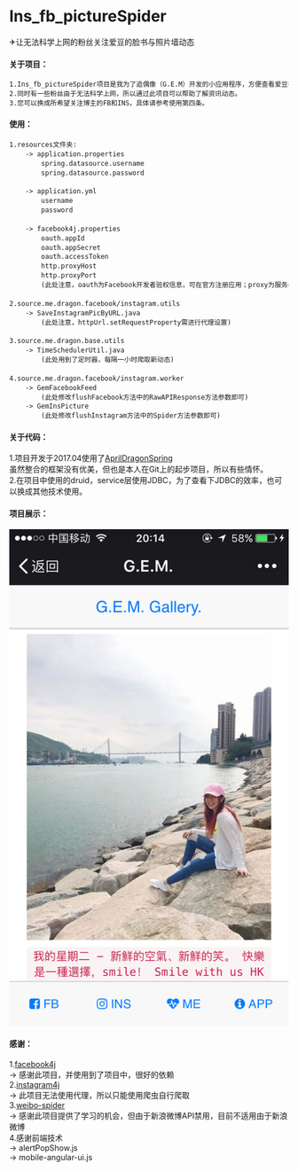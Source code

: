 # Ins_fb_pictureSpider
✈让无法科学上网的粉丝关注爱豆的脸书与照片墙动态

#### 关于项目：
```html
1.Ins_fb_pictureSpider项目是我为了追偶像（G.E.M）开发的小应用程序，方便查看爱豆在FB和INS上的图文动态。
2.同时有一些粉丝由于无法科学上网，所以通过此项目可以帮助了解资讯动态。
3.您可以换成所希望关注博主的FB和INS，具体请参考使用第四条。
```


#### 使用：
```html
1.resources文件夹:
    -> application.properties
        spring.datasource.username
        spring.datasource.password
        
    -> application.yml
        username
        password
        
    -> facebook4j.properties
        oauth.appId
        oauth.appSecret
        oauth.accessToken
        http.proxyHost
        http.proxyPort
        (此处注意，oauth为Facebook开发者验权信息，可在官方注册应用；proxy为服务器代理，项目并非黑科技，可自行使用SSR)
        
2.source.me.dragon.facebook/instagram.utils
    -> SaveInstagramPicByURL.java
        (此处注意，httpUrl.setRequestProperty需进行代理设置)
        
3.source.me.dragon.base.utils
    -> TimeSchedulerUtil.java
        (此处用到了定时器，每隔一小时爬取新动态)
        
4.source.me.dragon.facebook/instagram.worker
    -> GemFacebookFeed
        (此处修改flushFacebook方法中的RawAPIResponse方法参数即可)
    -> GemInsPicture
        (此处修改flushInstagram方法中的Spider方法参数即可)
```

#### 关于代码：
1.项目开发于2017.04使用了[AprilDragonSpring](https://github.com/dragon-yuan/AprilDragonSpring) </br>
虽然整合的框架没有优美，但也是本人在Git上的起步项目，所以有些情怀。 </br>
2.在项目中使用的druid，service层使用JDBC，为了查看下JDBC的效率，也可以换成其他技术使用。 </br>


#### 项目展示：
![](project-img/1.jpg) 

#### 感谢：
1.[facebook4j](https://github.com/roundrop/facebook4j) </br>
    -> 感谢此项目，并使用到了项目中，很好的依赖 </br>
2.[instagram4j](https://github.com/lithiumtech/instagram4j) </br>
    -> 此项目无法使用代理，所以只能使用爬虫自行爬取 </br>
3.[weibo-spider](https://github.com/yuki-lau/weibo-spider) </br>
    -> 感谢此项目提供了学习的机会，但由于新浪微博API禁用，目前不适用由于新浪微博 </br>
4.感谢前端技术 </br>
    -> alertPopShow.js </br>
    -> mobile-angular-ui.js </br>